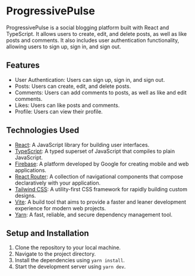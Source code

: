 # ProgressivePulse

ProgressivePulse is a social blogging platform built with React and TypeScript. It allows users to create, edit, and delete posts, as well as like posts and comments. It also includes user authentication functionality, allowing users to sign up, sign in, and sign out.

## Features

- User Authentication: Users can sign up, sign in, and sign out.
- Posts: Users can create, edit, and delete posts.
- Comments: Users can add comments to posts, as well as like and edit comments.
- Likes: Users can like posts and comments.
- Profile: Users can view their profile.

## Technologies Used

- [React](https://reactjs.org/): A JavaScript library for building user interfaces.
- [TypeScript](https://www.typescriptlang.org/): A typed superset of JavaScript that compiles to plain JavaScript.
- [Firebase](https://firebase.google.com/): A platform developed by Google for creating mobile and web applications.
- [React Router](https://reactrouter.com/): A collection of navigational components that compose declaratively with your application.
- [Tailwind CSS](https://tailwindcss.com/): A utility-first CSS framework for rapidly building custom designs.
- [Vite](https://vitejs.dev/): A build tool that aims to provide a faster and leaner development experience for modern web projects.
- [Yarn](https://yarnpkg.com/): A fast, reliable, and secure dependency management tool.

## Setup and Installation

1. Clone the repository to your local machine.
2. Navigate to the project directory.
3. Install the dependencies using `yarn install`.
4. Start the development server using `yarn dev`.
